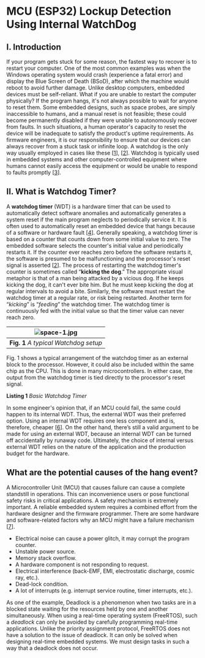 # MCU (ESP32) Lockup Detection Using Internal WatchDog
## I. Introduction
If your program gets stuck for some reason, the fastest way to recover is to restart your computer. One of the most common examples was when the Windows operating system would crash (experience a fatal error) and display the Blue Screen of Death (BSoD), after which the machine would reboot to avoid further damage. Unlike desktop computers, embedded devices must be self-reliant. What if you are unable to restart the computer physically? If the program hangs, it's not always possible to wait for anyone to reset them. Some embedded designs, such as space probes, are simply inaccessible to humans, and a manual reset is not feasible; these could become permanently disabled if they were unable to autonomously recover from faults. In such situations, a human operator's capacity to reset the device will be inadequate to satisfy the product's uptime requirements. As firmware engineers, it is our responsibility to ensure that our devices can always recover from a stuck task or infinite loop. A watchdog is the only way usually employed in cases like these [[1](https://www.microcontrollertips.com/whats-watch-dog-timer-wdt-faq/)], [[2](https://www.embedded.com/introduction-to-watchdog-timers/)]. Watchdog is typically used in embedded systems and other computer-controlled equipment where humans cannot easily access the equipment or would be unable to respond to faults promptly [[3](https://www.researchgate.net/publication/295010877_Architecture_and_Operation_of_a_Watchdog_Timer)].
## II. What is Watchdog Timer?
A **watchdog timer** (WDT) is a hardware timer that can be used to automatically detect software anomalies and automatically generates a system reset if the main program neglects to periodically service it. It is often used to automatically reset an embedded device that hangs because of a software or hardware fault [[4](https://os.mbed.com/cookbook/WatchDog-Timer)]. Generally speaking, a watchdog timer is based on a counter that counts down from some initial value to zero. The embedded software selects the counter's initial value and periodically restarts it. If the counter ever reaches zero before the software restarts it, the software is presumed to be malfunctioning and the processor's reset signal is asserted [[2](https://www.embedded.com/introduction-to-watchdog-timers/)]. The process of restarting the watchdog timer's counter is sometimes called “**kicking the dog**.” The appropriate visual metaphor is that of a man being attacked by a vicious dog. If he keeps kicking the dog, it can't ever bite him. But he must keep kicking the dog at regular intervals to avoid a bite. Similarly, the software must restart the watchdog timer at a regular rate, or risk being restarted. Another term for “*kicking*” is “*feeding*” the watchdog timer. The watchdog timer is continuously fed with the initial value so that the timer value can never reach zero.

| ![space-1.jpg](https://files.readme.io/b302301-out.gif) | 
|:--:| 
| **Fig. 1** *A typical Watchdog setup* |

Fig. 1 shows a typical arrangement of the watchdog timer as an external block to the processor. However, it could also be included within the same chip as the CPU. This is done in many microcontrollers. In either case, the output from the watchdog timer is tied directly to the processor's reset signal. 

**Listing 1** *Basic Watchdog Timer*

In some engineer's opinion that, if an MCU could fail, the same could happen to its internal WDT. Thus, the external WDT was their preferred option. Using an internal WDT requires one less component and is, therefore, cheaper [[6](https://www.eeweb.com/using-the-microcontrollers-watchdog-timer-wdt-effectively/)]. On the other hand, there’s still a valid argument to be made for using an external WDT, because an internal WDT can be turned off accidentally by runaway code. Ultimately, the choice of internal versus external WDT relies on the nature of the application and the production budget for the hardware.

## What are the potential causes of the hang event?
A Microcontroller Unit (MCU) that causes failure can cause a complete standstill in operations. This can inconvenience users or pose functional safety risks in critical applications. A safety mechanism is extremely important. A reliable embedded system requires a combined effort from the hardware designer and the firmware programmer. There are some hardware and software-related factors why an MCU might have a failure mechanism [[7](https://resources.altium.com/p/microcontroller-failure-modes-why-they-happen-and-how-to-prevent-them)].
* Electrical noise can cause a power glitch, it may corrupt the program counter.
* Unstable power source.
* Memory stack overflow.
* A hardware component is not responding to request.
* Electrical interference (back-EMF, EMI, electrostatic discharge, cosmic ray, etc.).
* Dead-lock condition.
* A lot of interrupts (e.g. interrupt service routine, timer interrupts, etc.).

As one of the example, Deadlock is a phenomenon when two tasks are in a blocked state waiting for the resources held by one and another simultaneously. When using a real-time operating system (FreeRTOS), such a *deadlock* can only be avoided by carefully programming real-time applications. Unlike the priority assignment protocol, FreeRTOS does not have a solution to the issue of deadlock. It can only be solved when designing real-time embedded systems. We must design tasks in such a way that a deadlock does not occur. 
